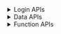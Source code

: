 <details>
<summary>Login APIs</summary>

|           API           |Available|
| ----------------------- | :-----: |
| xx_eone_zhmmdl          |   ✅   |
| xx_eone_yzmdl_sendsms   |   ✅   |
| xx_eone_yzmdl           |   ✅   |
| xx_eone_jwglxtdl        |   ✅   |
| xx_eone_jxzhptdl        |   ✅   |
| xx_vpndl                |   ✅   |
| xx_vpn_ehalldl          |   ✅   |
| xx_ehalldl              |   ✅   |
| xx_ehall_zhcpdl         |   ✅   |
| xx_ehall_jbxxdl         |   ✅   |

</details>

<details>
<summary>Data APIs</summary>

|           API           |Available|
| ----------------------- | :-----: |
| xx_xsfw_jbxx            |   ❌   |
| xx_zxzx_ml              |   ✅   |
| xx_zxzx_nr              |   ✅   |

</details>

<details>
<summary>Function APIs</summary>

|           API           |Available|
| ----------------------- | :-----: |
| pdf_exportimg           |   ✅   |
| qrcode_decode           |   ✅   |
| qrcode_encode_qrcode    |   ✅   |
| qrcode_encode_text-1    |   ✅   |
| qrcode_encode_text-2    |   ✅   |

</details>
